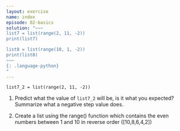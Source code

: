 ```yaml
---
layout: exercise
name: index
episode: 02-basics
solution: "~~~
list7 = list(range(2, 11, -2))
print(list7)

list8 = list(range(10, 1, -2))
print(list8)
~~~
{: .language-python}
"
---
```


~~~
list7_2 = list(range(2, 11, -2))
~~~
1. Predict what the value of `list7_2` will be, is it what you expected? Summarize what a negative step value does.

2. Create a list using the range() function which contains the even numbers between 1 and 10 in reverse order ([10,8,6,4,2])

